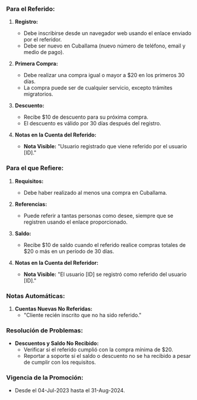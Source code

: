 ### **Para el Referido:**

1. **Registro:**
    
    - Debe inscribirse desde un navegador web usando el enlace enviado por el referidor.
    - Debe ser nuevo en Cuballama (nuevo número de teléfono, email y medio de pago).
1. **Primera Compra:**
    
    - Debe realizar una compra igual o mayor a $20 en los primeros 30 días.
    - La compra puede ser de cualquier servicio, excepto trámites migratorios.
1. **Descuento:**
    
    - Recibe $10 de descuento para su próxima compra.
    - El descuento es válido por 30 días después del registro.
1. **Notas en la Cuenta del Referido:**
    
    - **Nota Visible:** "Usuario registrado que viene referido por el usuario [ID]."

### **Para el que Refiere:**

1. **Requisitos:**
    
    - Debe haber realizado al menos una compra en Cuballama.
1. **Referencias:**
    
    - Puede referir a tantas personas como desee, siempre que se registren usando el enlace proporcionado.
1. **Saldo:**
    
    - Recibe $10 de saldo cuando el referido realice compras totales de $20 o más en un período de 30 días.
1. **Notas en la Cuenta del Referidor:**
    
    - **Nota Visible:** "El usuario [ID] se registró como referido del usuario [ID]."

### **Notas Automáticas:**

1. **Cuentas Nuevas No Referidas:**
    - "Cliente recién inscrito que no ha sido referido."

### **Resolución de Problemas:**

- **Descuentos y Saldo No Recibido:**
    - Verificar si el referido cumplió con la compra mínima de $20.
    - Reportar a soporte si el saldo o descuento no se ha recibido a pesar de cumplir con los requisitos.

### **Vigencia de la Promoción:**

- Desde el 04-Jul-2023 hasta el 31-Aug-2024.